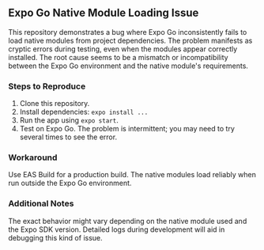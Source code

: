 ## Expo Go Native Module Loading Issue

This repository demonstrates a bug where Expo Go inconsistently fails to load native modules from project dependencies.  The problem manifests as cryptic errors during testing, even when the modules appear correctly installed. The root cause seems to be a mismatch or incompatibility between the Expo Go environment and the native module's requirements. 

### Steps to Reproduce

1. Clone this repository.
2. Install dependencies: `expo install ...`
3. Run the app using `expo start`. 
4. Test on Expo Go. The problem is intermittent; you may need to try several times to see the error.

### Workaround

Use EAS Build for a production build. The native modules load reliably when run outside the Expo Go environment.

### Additional Notes

The exact behavior might vary depending on the native module used and the Expo SDK version.  Detailed logs during development will aid in debugging this kind of issue.